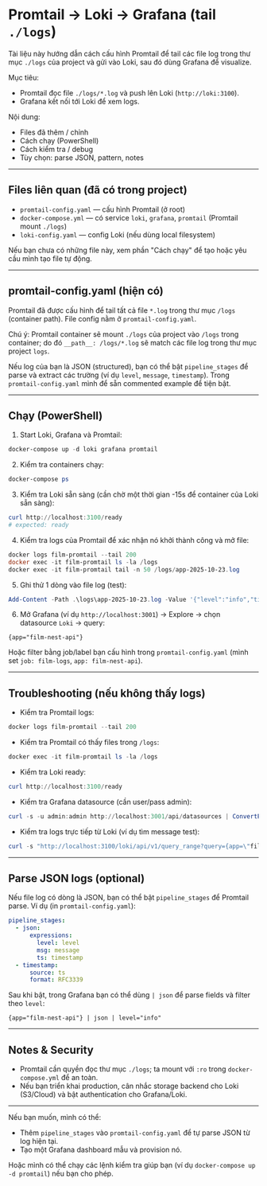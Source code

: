 # Promtail → Loki → Grafana (tail `./logs`)

Tài liệu này hướng dẫn cách cấu hình Promtail để tail các file log trong thư mục `./logs` của project và gửi vào Loki, sau đó dùng Grafana để visualize.

Mục tiêu:

- Promtail đọc file `./logs/*.log` và push lên Loki (`http://loki:3100`).
- Grafana kết nối tới Loki để xem logs.

Nội dung:

- Files đã thêm / chỉnh
- Cách chạy (PowerShell)
- Cách kiểm tra / debug
- Tùy chọn: parse JSON, pattern, notes

---

## Files liên quan (đã có trong project)

- `promtail-config.yaml` — cấu hình Promtail (ở root)
- `docker-compose.yml` — có service `loki`, `grafana`, `promtail` (Promtail mount `./logs`)
- `loki-config.yaml` — config Loki (nếu dùng local filesystem)

Nếu bạn chưa có những file này, xem phần "Cách chạy" để tạo hoặc yêu cầu mình tạo file tự động.

---

## promtail-config.yaml (hiện có)

Promtail đã được cấu hình để tail tất cả file `*.log` trong thư mục `/logs` (container path). File config nằm ở `promtail-config.yaml`.

Chú ý: Promtail container sẽ mount `./logs` của project vào `/logs` trong container; do đó `__path__: /logs/*.log` sẽ match các file log trong thư mục project `logs`.

Nếu log của bạn là JSON (structured), bạn có thể bật `pipeline_stages` để parse và extract các trường (ví dụ `level`, `message`, `timestamp`). Trong `promtail-config.yaml` mình để sẵn commented example để tiện bật.

---

## Chạy (PowerShell)

1. Start Loki, Grafana và Promtail:

```powershell
docker-compose up -d loki grafana promtail
```

2. Kiểm tra containers chạy:

```powershell
docker-compose ps
```

3. Kiểm tra Loki sẵn sàng (cần chờ một thời gian -15s để container của Loki sẵn sàng):

```powershell
curl http://localhost:3100/ready
# expected: ready
```

4. Kiểm tra logs của Promtail để xác nhận nó khởi thành công và mở file:

```powershell
docker logs film-promtail --tail 200
docker exec -it film-promtail ls -la /logs
docker exec -it film-promtail tail -n 50 /logs/app-2025-10-23.log
```

5. Ghi thử 1 dòng vào file log (test):

```powershell
Add-Content -Path .\logs\app-2025-10-23.log -Value '{"level":"info","timestamp":"'"$(Get-Date -Format o)"'","message":"promtail test message"}'
```

6. Mở Grafana (ví dụ `http://localhost:3001`) → Explore → chọn datasource `Loki` → query:

```
{app="film-nest-api"}
```

Hoặc filter bằng job/label bạn cấu hình trong `promtail-config.yaml` (mình set `job: film-logs`, `app: film-nest-api`).

---

## Troubleshooting (nếu không thấy logs)

- Kiểm tra Promtail logs:

```powershell
docker logs film-promtail --tail 200
```

- Kiểm tra Promtail có thấy files trong `/logs`:

```powershell
docker exec -it film-promtail ls -la /logs
```

- Kiểm tra Loki ready:

```powershell
curl http://localhost:3100/ready
```

- Kiểm tra Grafana datasource (cần user/pass admin):

```powershell
curl -s -u admin:admin http://localhost:3001/api/datasources | ConvertFrom-Json
```

- Kiểm tra logs trực tiếp từ Loki (ví dụ tìm message test):

```powershell
curl -s "http://localhost:3100/loki/api/v1/query_range?query={app=\"film-nest-api\"}|=promtail%20test%20message&limit=20"
```

---

## Parse JSON logs (optional)

Nếu file log có dòng là JSON, bạn có thể bật `pipeline_stages` để Promtail parse. Ví dụ (in `promtail-config.yaml`):

```yaml
pipeline_stages:
  - json:
      expressions:
        level: level
        msg: message
        ts: timestamp
  - timestamp:
      source: ts
      format: RFC3339
```

Sau khi bật, trong Grafana bạn có thể dùng `| json` để parse fields và filter theo `level`:

```
{app="film-nest-api"} | json | level="info"
```

---

## Notes & Security

- Promtail cần quyền đọc thư mục `./logs`; ta mount với `:ro` trong `docker-compose.yml` để an toàn.
- Nếu bạn triển khai production, cân nhắc storage backend cho Loki (S3/Cloud) và bật authentication cho Grafana/Loki.

---

Nếu bạn muốn, mình có thể:

- Thêm `pipeline_stages` vào `promtail-config.yaml` để tự parse JSON từ log hiện tại.
- Tạo một Grafana dashboard mẫu và provision nó.

Hoặc mình có thể chạy các lệnh kiểm tra giúp bạn (ví dụ `docker-compose up -d promtail`) nếu bạn cho phép.
